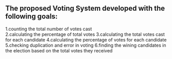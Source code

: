 ## The proposed Voting System developed with the following goals:

1.counting the total number of votes cast																														
2.calculating the percentage of total votes
3.calculating the total votes cast for each candidate
4.calculating the percentage of votes for each candidate
5.checking duplication and error in voting
6.finding the wining candidates in the election based on the total votes they received
